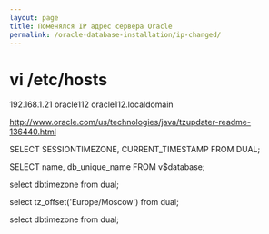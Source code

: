 ```yaml
---
layout: page
title: Поменялся IP адрес сервера Oracle
permalink: /oracle-database-installation/ip-changed/
---
```


# vi /etc/hosts

192.168.1.21 oracle112 oracle112.localdomain






http://www.oracle.com/us/technologies/java/tzupdater-readme-136440.html




SELECT SESSIONTIMEZONE, CURRENT_TIMESTAMP FROM DUAL;




SELECT name, db_unique_name FROM v$database;



select dbtimezone from dual;


select tz_offset('Europe/Moscow') from dual;


select dbtimezone from dual;
